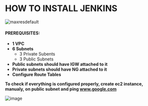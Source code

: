 # HOW TO INSTALL JENKINS

![maxresdefault](https://user-images.githubusercontent.com/57469926/81092012-9e137c00-8ec5-11ea-8a26-162bae8be991.jpg)

#### PREREQUISITES:
  - **1 VPC**
   - **6 Subnets**
     - 3 Private Subents
     - 3 Public Subnets
  - **Public subnets should have IGW attached to it** 
  - **Private subnets should have NG attached to it**  
  - **Configure Route Tables**
 
 **To check if everything is configured properly, create ec2 instance, manualy, on public subnet and ping www.google.com**
 
 
 
 ![image](https://user-images.githubusercontent.com/57469926/81093942-6fe36b80-8ec8-11ea-8a6d-952066b554af.png)
